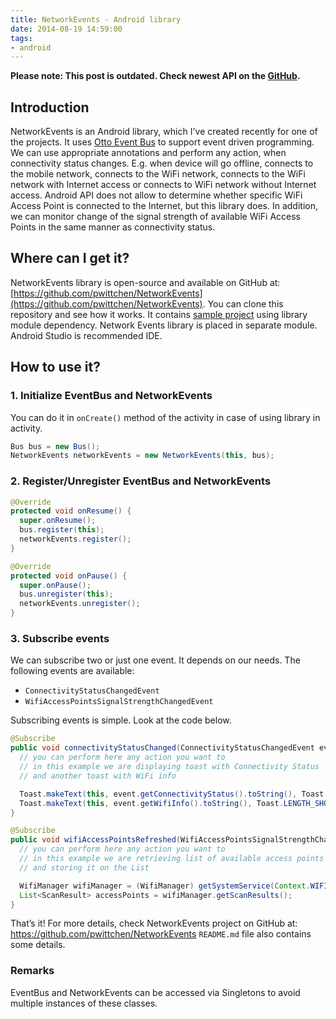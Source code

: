 ```yaml
---
title: NetworkEvents - Android library
date: 2014-08-19 14:59:00
tags:
- android
---
```


**Please note: This post is outdated. Check newest API on the [GitHub](https://github.com/pwittchen/NetworkEvents).**

Introduction
------------

NetworkEvents is an Android library, which I've created recently for one of the projects. It uses [Otto Event Bus](http://square.github.io/otto/) to support event driven programming. We can use appropriate annotations and perform any action, when connectivity status changes. E.g. when device will go offline, connects to the mobile network, connects to the WiFi network, connects to the WiFi network with Internet access or connects to WiFi network without Internet access. Android API does not allow to determine whether specific WiFi Access Point is connected to the Internet, but this library does. In addition, we can monitor change of the signal strength of available WiFi Access Points in the same manner as connectivity status.

Where can I get it?
-------------------

NetworkEvents library is open-source and available on GitHub at: [https://github.com/pwittchen/NetworkEvents](https://github.com/pwittchen/NetworkEvents). You can clone this repository and see how it works. It contains [sample project](https://github.com/pwittchen/NetworkEvents/tree/master/example) using library module dependency. Network Events library is placed in separate module. Android Studio is recommended IDE.

How to use it?
--------------

### 1\. Initialize EventBus and NetworkEvents

You can do it in `onCreate()` method of the activity in case of using library in activity.

```java
Bus bus = new Bus();
NetworkEvents networkEvents = new NetworkEvents(this, bus);
```

### 2\. Register/Unregister EventBus and NetworkEvents

```java
@Override
protected void onResume() {
  super.onResume();
  bus.register(this);
  networkEvents.register();
}

@Override
protected void onPause() {
  super.onPause();
  bus.unregister(this);
  networkEvents.unregister();
}
```

### 3\. Subscribe events

We can subscribe two or just one event. It depends on our needs.
The following events are available:

* `ConnectivityStatusChangedEvent`
* `WifiAccessPointsSignalStrengthChangedEvent`

Subscribing events is simple. Look at the code below.


```java
@Subscribe
public void connectivityStatusChanged(ConnectivityStatusChangedEvent event) {
  // you can perform here any action you want to
  // in this example we are displaying toast with Connectivity Status
  // and another toast with WiFi info

  Toast.makeText(this, event.getConnectivityStatus().toString(), Toast.LENGTH_SHORT).show();
  Toast.makeText(this, event.getWifiInfo().toString(), Toast.LENGTH_SHORT).show();
}

@Subscribe
public void wifiAccessPointsRefreshed(WifiAccessPointsSignalStrengthChangedEvent event) {
  // you can perform here any action you want to
  // in this example we are retrieving list of available access points
  // and storing it on the List

  WifiManager wifiManager = (WifiManager) getSystemService(Context.WIFI_SERVICE);
  List<ScanResult> accessPoints = wifiManager.getScanResults();
}
```

That’s it! For more details, check NetworkEvents project on GitHub at: https://github.com/pwittchen/NetworkEvents
`README.md` file also contains some details.

### Remarks

EventBus and NetworkEvents can be accessed via Singletons to avoid multiple instances of these classes.